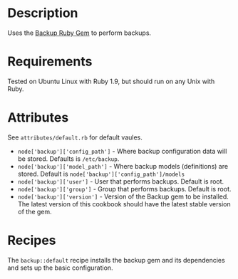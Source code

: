 # Description

Uses the [Backup Ruby Gem](https://github.com/meskyanichi/backup) to perform backups.

# Requirements

Tested on Ubuntu Linux with Ruby 1.9, but should run on any Unix with Ruby.

# Attributes

See `attributes/default.rb` for default vaules.

* `node['backup']['config_path']` - Where backup configuration data will be stored. Defaults is `/etc/backup`.
* `node['backup']['model_path']` - Where backup models (definitions) are stored. Default is `node['backup']['config_path']/models`
* `node['backup']['user']` - User that performs backups. Default is root.
* `node['backup']['group']` - Group that performs backups. Default is root.
* `node['backup']['version']` - Version of the Backup gem to be installed. The latest version of this cookbook should have the latest stable version of the gem.

# Recipes

The `backup::default` recipe installs the backup gem and its dependencies and sets up the basic configuration.
